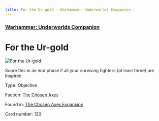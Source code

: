 ```yaml
---
title: For the Ur-gold - Warhammer: Underworlds Companion
---
```


### [Warhammer: Underworlds Companion](https://guidokessels.github.io/wh-underworlds)

  

# For the Ur-gold

![For the Ur-gold](https://warhammerunderworlds.com/wp-content/uploads/sites/6/2018/02/120_ENG.png)

Score this in an end phase if all your surviving fighters (at least three) are Inspired

Type: Objective

Faction: [The Chosen Axes](https://guidokessels.github.io/wh-underworlds/factions/the-chosen-axes)

Found in: [The Chosen Axes Expansion](https://guidokessels.github.io/wh-underworlds/locations/the-chosen-axes-expansion)

Card number: 120
